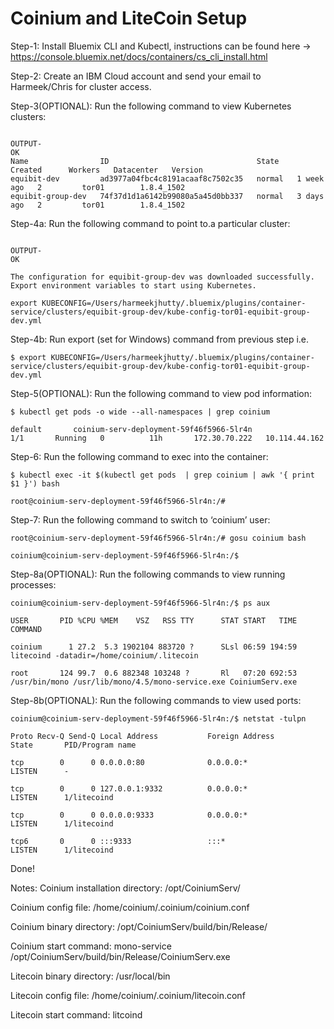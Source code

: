 # Coinium and LiteCoin Setup

Step-1: Install Bluemix CLI and Kubectl, instructions can be found here -> https://console.bluemix.net/docs/containers/cs_cli_install.html

Step-2: Create an IBM Cloud account and send your email to Harmeek/Chris for cluster access.

Step-3(OPTIONAL): Run the following command to view Kubernetes clusters:

```$ bx cs clusters

OUTPUT-
OK
Name                ID                                 State    Created      Workers   Datacenter   Version   
equibit-dev         ad3977a04fbc4c8191acaaf8c7502c35   normal   1 week ago   2         tor01        1.8.4_1502   
equibit-group-dev   74f37d1d1a6142b99080a5a45d0bb337   normal   3 days ago   2         tor01        1.8.4_1502   
```

Step-4a: Run the following command to point to.a particular cluster:

```$ bx cs cluster-config equibit-group-dev

OUTPUT-
OK

The configuration for equibit-group-dev was downloaded successfully. Export environment variables to start using Kubernetes.

export KUBECONFIG=/Users/harmeekjhutty/.bluemix/plugins/container-service/clusters/equibit-group-dev/kube-config-tor01-equibit-group-dev.yml
```
Step-4b: Run export (set for Windows) command from previous step i.e.
```
$ export KUBECONFIG=/Users/harmeekjhutty/.bluemix/plugins/container-service/clusters/equibit-group-dev/kube-config-tor01-equibit-group-dev.yml
```
Step-5(OPTIONAL): Run the following command to view pod information:
```
$ kubectl get pods -o wide --all-namespaces | grep coinium

default       coinium-serv-deployment-59f46f5966-5lr4n                          1/1       Running   0          11h       172.30.70.222   10.114.44.162
```
Step-6: Run the following command to exec into the container:
```
$ kubectl exec -it $(kubectl get pods  | grep coinium | awk '{ print $1 }') bash

root@coinium-serv-deployment-59f46f5966-5lr4n:/#
```
Step-7: Run the following command to switch to ‘coinium’ user:
```
root@coinium-serv-deployment-59f46f5966-5lr4n:/# gosu coinium bash

coinium@coinium-serv-deployment-59f46f5966-5lr4n:/$
```
Step-8a(OPTIONAL): Run the following commands to view running processes:
```
coinium@coinium-serv-deployment-59f46f5966-5lr4n:/$ ps aux

USER       PID %CPU %MEM    VSZ   RSS TTY      STAT START   TIME COMMAND

coinium      1 27.2  5.3 1902104 883720 ?      SLsl 06:59 194:59 litecoind -datadir=/home/coinium/.litecoin

root       124 99.7  0.6 882348 103248 ?       Rl   07:20 692:53 /usr/bin/mono /usr/lib/mono/4.5/mono-service.exe CoiniumServ.exe
```

Step-8b(OPTIONAL): Run the following commands to view used ports:
```
coinium@coinium-serv-deployment-59f46f5966-5lr4n:/$ netstat -tulpn

Proto Recv-Q Send-Q Local Address           Foreign Address         State       PID/Program name

tcp        0      0 0.0.0.0:80              0.0.0.0:*               LISTEN      -  

tcp        0      0 127.0.0.1:9332          0.0.0.0:*               LISTEN      1/litecoind     

tcp        0      0 0.0.0.0:9333            0.0.0.0:*               LISTEN      1/litecoind 

tcp6       0      0 :::9333                 :::*                    LISTEN      1/litecoind     
```
Done!

Notes:
Coinium installation directory: /opt/CoiniumServ/

Coinium config file: /home/coinium/.coinium/coinium.conf

Coinium binary directory: /opt/CoiniumServ/build/bin/Release/

Coinium start command: mono-service /opt/CoiniumServ/build/bin/Release/CoiniumServ.exe

Litecoin binary directory: /usr/local/bin

Litecoin config file: /home/coinium/.coinium/litecoin.conf

Litecoin start command: litcoind
